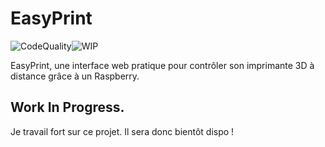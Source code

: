 # EasyPrint
![CodeQuality](https://app.codacy.com/project/badge/Grade/fdb2d2114edb4dba8d4a57f3be63bc10)![WIP](https://img.shields.io/badge/WIP-Work%20in%20Progress-orange)

EasyPrint, une interface web pratique pour contrôler son imprimante 3D à distance grâce à un Raspberry.

## Work In Progress.
Je travail fort sur ce projet. Il sera donc bientôt dispo !
